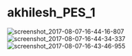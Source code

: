 # akhilesh_PES_1
![screenshot_2017-08-07-16-44-16-807](https://user-images.githubusercontent.com/30797734/29024729-ed11c960-7b90-11e7-9213-f79ec6bf3e7c.jpeg)
![screenshot_2017-08-07-16-44-34-337](https://user-images.githubusercontent.com/30797734/29024731-ed92cfd8-7b90-11e7-9039-55b637b8cb36.jpeg)
![screenshot_2017-08-07-16-43-46-955](https://user-images.githubusercontent.com/30797734/29024730-ed8fff9c-7b90-11e7-8a20-f0a264d1b1e8.jpeg)

